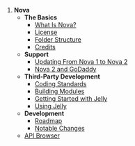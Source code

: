 1. **Nova**
    - __The Basics__
        - [What Is Nova?](basics.about)
        - [License](basics.license)
        - [Folder Structure](basics.folder-structure)
        - [Credits](basics.credits)
    - __Support__
        - [Updating From Nova 1 to Nova 2](support.update-nova1)
    	- [Nova 2 and GoDaddy](support.godaddy)
    - __Third-Party Development__
        - [Coding Standards](nova.coding-standards)
        - [Building Modules](nova.building-modules)
        - [Getting Started with Jelly](nova.started-jelly)
        - [Using Jelly](nova.using-jelly)
    - __Development__
        - [Roadmap](dev.roadmap)
        - [Notable Changes](dev.changes)
   - [API Browser](api)